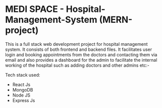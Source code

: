 # MEDI SPACE  - Hospital-Management-System (MERN-project)

This is a full stack web development project for hospital management system.
It consists of both frontend and backend files. 
It facilitates user login and booking appointments from the doctors and contacting them via email and also provides a dashboard for the admin to facilitate the internal working of the hospital such as adding doctors and other admins etc:-

Tech stack used:
 - React Js
 - MongoDB
 - Node JS
 - Express Js
